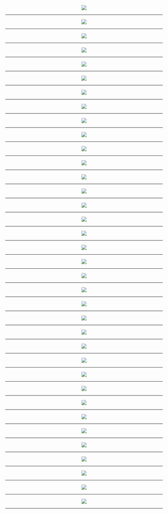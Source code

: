 
<div align='center'>
<img src='http://gfw-breaker.win/pdf/wfygdzz/p001.png?new'/><hr/>
<img src='http://gfw-breaker.win/pdf/wfygdzz/p002.png?new'/><hr/>
<img src='http://gfw-breaker.win/pdf/wfygdzz/p003.png?new'/><hr/>
<img src='http://gfw-breaker.win/pdf/wfygdzz/p004.png?new'/><hr/>
<img src='http://gfw-breaker.win/pdf/wfygdzz/p005.png?new'/><hr/>
<img src='http://gfw-breaker.win/pdf/wfygdzz/p006.png?new'/><hr/>
<img src='http://gfw-breaker.win/pdf/wfygdzz/p007.png?new'/><hr/>
<img src='http://gfw-breaker.win/pdf/wfygdzz/p008.png?new'/><hr/>
<img src='http://gfw-breaker.win/pdf/wfygdzz/p009.png?new'/><hr/>
<img src='http://gfw-breaker.win/pdf/wfygdzz/p010.png?new'/><hr/>
<img src='http://gfw-breaker.win/pdf/wfygdzz/p011.png?new'/><hr/>
<img src='http://gfw-breaker.win/pdf/wfygdzz/p012.png?new'/><hr/>
<img src='http://gfw-breaker.win/pdf/wfygdzz/p013.png?new'/><hr/>
<img src='http://gfw-breaker.win/pdf/wfygdzz/p014.png?new'/><hr/>
<img src='http://gfw-breaker.win/pdf/wfygdzz/p015.png?new'/><hr/>
<img src='http://gfw-breaker.win/pdf/wfygdzz/p016.png?new'/><hr/>
<img src='http://gfw-breaker.win/pdf/wfygdzz/p017.png?new'/><hr/>
<img src='http://gfw-breaker.win/pdf/wfygdzz/p018.png?new'/><hr/>
<img src='http://gfw-breaker.win/pdf/wfygdzz/p019.png?new'/><hr/>
<img src='http://gfw-breaker.win/pdf/wfygdzz/p020.png?new'/><hr/>
<img src='http://gfw-breaker.win/pdf/wfygdzz/p021.png?new'/><hr/>
<img src='http://gfw-breaker.win/pdf/wfygdzz/p022.png?new'/><hr/>
<img src='http://gfw-breaker.win/pdf/wfygdzz/p023.png?new'/><hr/>
<img src='http://gfw-breaker.win/pdf/wfygdzz/p024.png?new'/><hr/>
<img src='http://gfw-breaker.win/pdf/wfygdzz/p025.png?new'/><hr/>
<img src='http://gfw-breaker.win/pdf/wfygdzz/p026.png?new'/><hr/>
<img src='http://gfw-breaker.win/pdf/wfygdzz/p027.png?new'/><hr/>
<img src='http://gfw-breaker.win/pdf/wfygdzz/p028.png?new'/><hr/>
<img src='http://gfw-breaker.win/pdf/wfygdzz/p029.png?new'/><hr/>
<img src='http://gfw-breaker.win/pdf/wfygdzz/p030.png?new'/><hr/>
<img src='http://gfw-breaker.win/pdf/wfygdzz/p031.png?new'/><hr/>
<img src='http://gfw-breaker.win/pdf/wfygdzz/p032.png?new'/><hr/>
<img src='http://gfw-breaker.win/pdf/wfygdzz/p033.png?new'/><hr/>
<img src='http://gfw-breaker.win/pdf/wfygdzz/p034.png?new'/><hr/>
<img src='http://gfw-breaker.win/pdf/wfygdzz/p035.png?new'/><hr/>
<img src='http://gfw-breaker.win/pdf/wfygdzz/p036.png?new'/><hr/>
</div>
